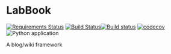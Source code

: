 # LabBook
[![Requirements Status](https://requires.io/github/knary/LabBook/requirements.svg?branch=master)](https://requires.io/github/knary/LabBook/requirements/?branch=master) [![Build Status](https://dev.azure.com/kontar/labbook/_apis/build/status/knary.LabBook?branchName=master)](https://dev.azure.com/kontar/labbook/_build/latest?definitionId=3&branchName=master)[![Build status](https://ci.appveyor.com/api/projects/status/my78vol3myq75a62/branch/master?svg=true)](https://ci.appveyor.com/project/knary/labbook/branch/master) [![codecov](https://codecov.io/gh/knary/LabBook/branch/master/graph/badge.svg)](https://codecov.io/gh/knary/LabBook) ![Python application](https://github.com/knary/LabBook/workflows/Python%20application/badge.svg)

A blog/wiki framework
